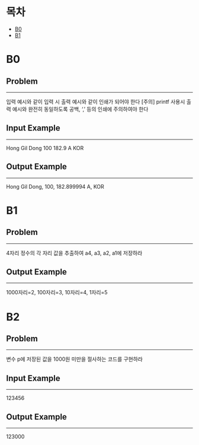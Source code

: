 # 목차
- [B0](#B0)
- [B1](#B1)

# B0
## Problem
---
입력 예시와 같이 입력 시 출력 예시와 같이 인쇄가 되어야 한다
[주의] printf 사용시 출력 예시와 완전히 동일하도록 공백, ‘,’ 등의 인쇄에 주의하여야 한다
## Input Example
---
Hong Gil Dong
100
182.9
A
KOR
## Output Example
---
Hong Gil Dong, 100, 182.899994
A, KOR
# B1
## Problem
---
4자리 정수의 각 자리 값을 추출하여 a4, a3, a2, a1에 저장하라
## Output Example
---
1000자리=2, 100자리=3, 10자리=4, 1자리=5
# B2
## Problem
---
변수 p에 저장된 값을 1000원 미만을 절사하는 코드를 구현하라
## Input Example
---
123456
## Output Example
---
123000
